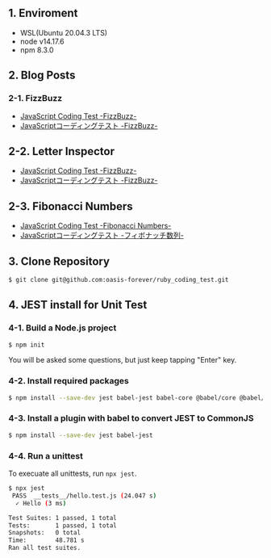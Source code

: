 ## 1. Enviroment

* WSL(Ubuntu 20.04.3 LTS)
* node v14.17.6
* npm 8.3.0

## 2. Blog Posts

### 2-1. FizzBuzz

* [JavaScript Coding Test -FizzBuzz-](https://oasist-tech-notes.hatenablog.com/entry/en/javascript-coding-test/fizzbuzz)
* [JavaScriptコーディングテスト -FizzBuzz-](https://oasist-tech-notes.hatenablog.com/entry/ja/javascript-coding-test/fizzbuzz)

## 2-2. Letter Inspector

* [JavaScript Coding Test -FizzBuzz-](https://oasist-tech-notes.hatenablog.com/entry/en/javascript-coding-test/letter-inspection)
* [JavaScriptコーディングテスト -FizzBuzz-](https://oasist-tech-notes.hatenablog.com/entry/ja/javascript-coding-test/letter-inspection)

## 2-3. Fibonacci Numbers

* [JavaScript Coding Test -Fibonacci Numbers-](https://oasist-tech-notes.hatenablog.com/entry/en/javascript-coding-test/fibonacci-numbers)
* [JavaScriptコーディングテスト -フィボナッチ数列-](https://oasist-tech-notes.hatenablog.com/entry/ja/javascript-coding-test/fibonacci-numbers)

## 3. Clone Repository

```bash
$ git clone git@github.com:oasis-forever/ruby_coding_test.git
```

## 4. JEST install for Unit Test

### 4-1. Build a Node.js project

```bash
$ npm init
```

You will be asked some questions, but just keep tapping "Enter" key.

### 4-2. Install required packages

```bash
$ npm install --save-dev jest babel-jest babel-core @babel/core @babel/preset-env
```

### 4-3. Install a plugin with babel to convert JEST to CommonJS

```bash
$ npm install --save-dev jest babel-jest
```

### 4-4. Run a unittest

To execuate all unittests, run `npx jest`.

```bash
$ npx jest
 PASS  __tests__/hello.test.js (24.047 s)
  ✓ Hello (3 ms)

Test Suites: 1 passed, 1 total
Tests:       1 passed, 1 total
Snapshots:   0 total
Time:        48.781 s
Ran all test suites.
```
